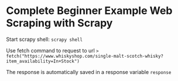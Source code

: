 # Complete Beginner Example Web Scraping with Scrapy

Start scrapy shell:
`scrapy shell`

Use fetch command to request to url
`> fetch("https://www.whiskyshop.com/single-malt-scotch-whisky?item_availability=In+Stock")`

The response is automatically saved in a response variable 
`response`


